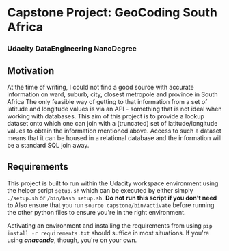 # Capstone Project: GeoCoding South Africa
### Udacity DataEngineering NanoDegree

## Motivation
At the time of writing, I could not find a good source with accurate information on ward, suburb, city, closest metropole and province in South Africa
The only feasible way of getting to that information from a set of latitude and longitude values is via an API - something that is not ideal when working with databases.
This aim of this project is to provide a lookup dataset onto which one can join with a (truncated) set of latitude/longitude values to obtain the information mentioned above.
Access to such a dataset means that it can be housed in a relational database and the information will be a standard SQL join away.

## Requirements
This project is built to run within the Udacity workspace environment using the helper script `setup.sh` which can be executed by either simply `./setup.sh` or `/bin/bash setup.sh`. **Do not run this script if you don't need to**
Also ensure that you run `source capstone/bin/activate` before running the other python files to ensure you're in the right environment.

Activating an environment and installing the requirements from using `pip install -r requirements.txt` should suffice in most situations.  If you're using __*anaconda*__, though, you're on your own.

